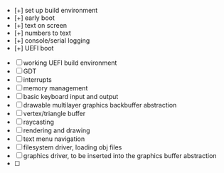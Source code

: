 - [+] set up build environment
- [+] early boot
- [+] text on screen
- [+] numbers to text
- [+] console/serial logging
- [+] UEFI boot
- [ ] working UEFI build environment
- [ ] GDT
- [ ] interrupts
- [ ] memory management
- [ ] basic keyboard input and output
- [ ] drawable multilayer graphics backbuffer abstraction
- [ ] vertex/triangle buffer
- [ ] raycasting
- [ ] rendering and drawing
- [ ] text menu navigation
- [ ] filesystem driver, loading obj files
- [ ] graphics driver, to be inserted into the graphics buffer abstraction
- [ ] 